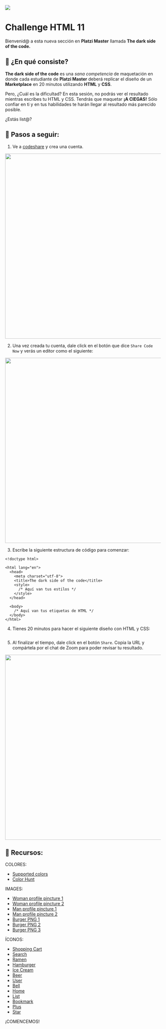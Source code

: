 <img src="https://i.imgur.com/wd7XrVV.png" />

# Challenge HTML 11

Bienvenid@ a esta nueva sección en **Platzi Master** llamada **The dark side of the code.**

## 🌈 ¿En qué consiste?

**The dark side of the code** es una *sana competencia* de maquetación en donde cada estudiante de **Platzi Master** deberá replicar el diseño de un **Marketplace** en 20 minutos utilizando **HTML** y **CSS**.

Pero, ¿Cuál es la dificultad? En esta sesión, no podrás ver el resultado mientras escribes tu HTML y CSS. Tendrás que maquetar **¡A CIEGAS!** Sólo confiar en ti y en tus habilidades te harán llegar al resultado más parecido posible.

¿Estás list@?

## 🌈 Pasos a seguir:

1. Ve a [codeshare](https://codeshare.io/) y crea una cuenta.

<kbd>
  <img width="600" src="https://i.ibb.co/MZnb537/Screen-Shot-2020-06-11-at-9-41-02-PM.png" />
</kbd>

2. Una vez creada tu cuenta, dale click en el botón que dice `Share Code Now` y verás un editor como el siguiente:

<kbd>
  <img width="600" src="https://i.ibb.co/tYcrf11/Screen-Shot-2020-06-11-at-9-40-29-PM.png" />
</kbd>

3. Escribe la siguiente estructura de código para comenzar:

```
<!doctype html>

<html lang="en">
  <head>
    <meta charset="utf-8">
    <title>The dark side of the code</title>
    <style>
      /* Aquí van tus estilos */
    </style>
  </head>

  <body>
    /* Aquí van tus etiquetas de HTML */
  </body>
</html>
```

4. Tienes 20 minutos para hacer el siguiente diseño con HTML y CSS:

<kbd>
<img src="" />
</kbd>

5. Al finalizar el tiempo, dale click en el botón `Share`. Copia la URL y compártela por el chat de Zoom para poder revisar tu resultado.

<kbd>
  <img width="600" src="https://i.ibb.co/LPzDjgB/Screen-Shot-2020-06-11-at-9-40-43-PM.png" />
</kbd>

## 🌈 Recursos:

COLORES:

* [Supported colors](https://htmlcolorcodes.com/color-names/)
* [Color Hunt](https://colorhunt.co/)

IMAGES: 

* [Woman profile pincture 1](https://images.pexels.com/photos/965324/pexels-photo-965324.jpeg?auto=compress&cs=tinysrgb&dpr=2&h=750&w=1260)
* [Woman profile pincture 2](https://images.pexels.com/photos/2998816/pexels-photo-2998816.jpeg?auto=compress&cs=tinysrgb&dpr=2&h=750&w=1260)
* [Man profile pincture 1](https://images.pexels.com/photos/4890733/pexels-photo-4890733.jpeg?auto=compress&cs=tinysrgb&dpr=2&h=750&w=1260)
* [Man profile pincture 2](https://images.pexels.com/photos/3526923/pexels-photo-3526923.jpeg?auto=compress&cs=tinysrgb&dpr=2&h=750&w=1260)
* [Burger PNG 1](https://lh3.googleusercontent.com/proxy/atBsyMlFauXMM8NPqtWM_fzUJFH2Q43p8LhxeN-O7ZN5icOyRiL9rjRWGsb0cIhW_Oc079mDl-fcmFGmqPYD1a0KNfkXW7z4e6jCqntDbkFW2fVbaQUCY_aLYadxNiwN_ex3AYE)
* [Burger PNG 2](https://lh3.googleusercontent.com/proxy/NforWBj1kakfgovnccwirDR6WSzjBZX7qRw9YrrSJFp2cOGWakViaAhq-wbfZ9SCETvudHhcrAVGHEBEoMftnRBa8u9CNLpNGIuegWOqKtsTIw)
* [Burger PNG 3](https://pngimg.com/uploads/burger_sandwich/burger_sandwich_PNG4132.png)

ÍCONOS:

* [Shopping Cart](https://icons8.com/icons/set/shopping-cart)
* [Search](https://icons8.com/icons/set/search)
* [Ramen](https://icons8.com/icons/set/ramen)
* [Hamburger](https://icons8.com/icons/set/hamburger)
* [Ice Cream](https://icons8.com/icons/set/ice-cream)
* [Beer](https://icons8.com/icons/set/beer)
* [User](https://icons8.com/icons/set/user)
* [Bell](https://icons8.com/icons/set/bell)
* [Home](https://icons8.com/icons/set/home)
* [List](https://icons8.com/icons/set/list)
* [Bookmark](https://icons8.com/icons/set/bookmark)
* [Plus](https://icons8.com/icons/set/plus)
* [Star](https://icons8.com/icons/set/star)

¡COMENCEMOS!
